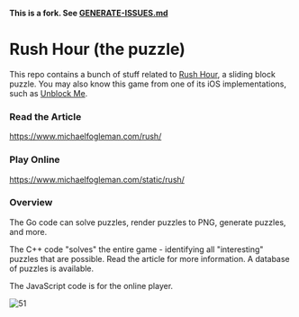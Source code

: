 **This is a fork. See [GENERATE-ISSUES.md](GENERATE-ISSUES.md)**

# Rush Hour (the puzzle)

This repo contains a bunch of stuff related to [Rush Hour](https://en.wikipedia.org/wiki/Rush_Hour_(puzzle)), a sliding block puzzle. You may also know this game from one of its iOS implementations, such as [Unblock Me](https://itunes.apple.com/us/app/unblock-me/id315019111?mt=8).

### Read the Article

https://www.michaelfogleman.com/rush/

### Play Online

https://www.michaelfogleman.com/static/rush/

### Overview

The Go code can solve puzzles, render puzzles to PNG, generate puzzles, and more.

The C++ code "solves" the entire game - identifying all "interesting" puzzles that are possible. Read the article for more information. A database of puzzles is available.

The JavaScript code is for the online player.

![51](https://www.michaelfogleman.com/static/rush/puzzle51.png)
